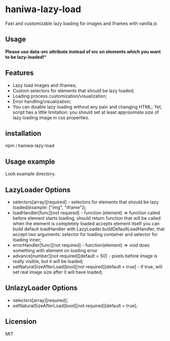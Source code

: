 # haniwa-lazy-load
Fast and customizable lazy loading for images and iframes with vanilla js

## Usage
**Please use data-src attribute instead of src on elements which you want to be lazy-loaded!***

## Features
- Lazy load images and iframes;
- Custom selectors for elements that should be lazy loaded;
- Loading process customization/visualization;
- Error handling/visualization;
- You can disable lazy loading without any pain and changing HTML;
Yet, script has a little limitation: you should set at least approximate size of lazy loading image in css properties.

## installation
npm i haniwa-lazy-load

## Usage example
Look example directory.

## LazyLoader Options
- selectors[array][required] - selectors for elements that should be lazy loaded(example: ["img", "iframe"]);
- loadHandler[func][not required] - function (element) => function
      called before element starts loading, should return function that will be called when the element is completely loaded
      accepts element itself
      you can build default loadHandler with LazyLoader.buildDefaultLoadHandler, that accept two arguments: selector for loading container and selector for loading inner;
- errorHandler[func][not required] - function(element) => void
      does something with element on loading error
- advance[number][not required][default = 50] - pixels before image is really visible, but it will be loaded;
- setNaturalSizeAfterLoad[bool][not required][default = true] - if true, will set real image size after it will have loaded;

## UnlazyLoader Options
- selectors[array][required];
- setNaturalSizeAfterLoad[bool][not required][default = true];

## Licension
MIT


